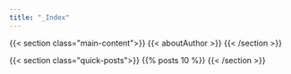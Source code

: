 ```yaml
---
title: "_Index"
---
```

{{< section class="main-content">}}
    {{< aboutAuthor >}}
{{< /section >}}

{{< section class="quick-posts">}}
    {{% posts 10 %}}
{{< /section >}}